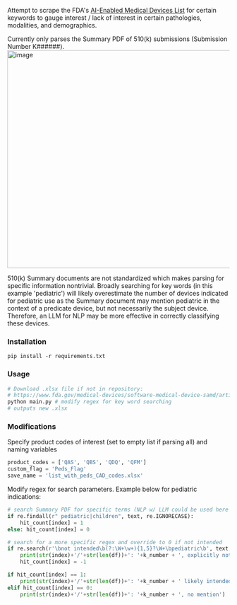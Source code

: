 Attempt to scrape the FDA's [AI-Enabled Medical Devices List](https://www.fda.gov/medical-devices/software-medical-device-samd/artificial-intelligence-enabled-medical-devices) for certain keywords to gauge interest / lack of interest in certain pathologies, modalities, and demographics.

Currently only parses the Summary PDF of 510(k) submissions (Submission Number K######).
<img width="694" height="493" alt="image" src="https://github.com/user-attachments/assets/d490db90-339f-4c9a-92dc-cc3aa1dd48df" />

510(k) Summary documents are not standardized which makes parsing for specific information nontrivial. Broadly searching for key words (in this example 'pediatric') will likely overestimate the number of devices indicated for pediatric use as the Summary document may mention pediatric in the context of a predicate device, but not necessarily the subject device. Therefore, an LLM for NLP may be more effective in correctly classifying these devices.

### Installation
`pip install -r requirements.txt`

### Usage
```python
# Download .xlsx file if not in repository:
# https://www.fda.gov/medical-devices/software-medical-device-samd/artificial-intelligence-enabled-medical-devices
python main.py # modify regex for key word searching
# outputs new .xlsx
```
### Modifications
Specify product codes of interest (set to empty list if parsing all) and naming variables
```python
product_codes = ['QAS', 'QBS', 'QDQ', 'QFM']
custom_flag = 'Peds_Flag'
save_name = 'list_with_peds_CAD_codes.xlsx'
```

Modify regex for search parameters. Example below for pediatric indications:
```python
# search Summary PDF for specific terms (NLP w/ LLM could be used here in place of regex)
if re.findall(r" pediatric|children", text, re.IGNORECASE):
    hit_count[index] = 1
else: hit_count[index] = 0

# search for a more specific regex and override to 0 if not intended
if re.search(r'\bnot intended\b(?:\W+\w+){1,5}?\W+\bpediatric\b', text, flags=re.IGNORECASE) is not None:
    print(str(index)+'/'+str(len(df))+': '+k_number + ', explicitly not intended')
    hit_count[index] = -1

if hit_count[index] == 1:
    print(str(index)+'/'+str(len(df))+': '+k_number + ' likely intended for pediatric or children')
elif hit_count[index] == 0:
    print(str(index)+'/'+str(len(df))+': '+k_number + ', no mention')
```

